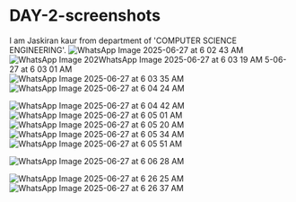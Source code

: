 # DAY-2-screenshots
I am Jaskiran kaur from department of 'COMPUTER SCIENCE ENGINEERING'. 
![WhatsApp Image 2025-06-27 at 6 02 43 AM](https://github.com/user-attachments/assets/c9a5c205-fb68-47cb-8ee0-1e4c2c5ef68b)
![WhatsApp Image 202![WhatsApp Image 2025-06-27 at 6 03 19 AM](https://github.com/user-attachments/assets/291cff6c-1592-4c80-baab-4ef107570250)
5-06-27 at 6 03 01 AM](https://github.com/user-attachments/assets/c285b36f-db5e-458e-b519-50ea3e9f442a)
![WhatsApp Image 2025-06-27 at 6 03 35 AM](https://github.com/user-attachments/assets/2184c77e-4089-4dba-a2c4-fd330df91e3a)
![WhatsApp Image 2025-06-27 at 6 04 24 AM](https://github.com/user-attachments/assets/36bb9201-c844-4fa6-abbd-16094448fe70)

![WhatsApp Image 2025-06-27 at 6 04 42 AM](https://github.com/user-attachments/assets/2a5483c7-336d-434e-a7a2-426b82c1dc22)
![WhatsApp Image 2025-06-27 at 6 05 01 AM](https://github.com/user-attachments/assets/6db8a84d-3ae9-4800-8828-6e08803e8674)
![WhatsApp Image 2025-06-27 at 6 05 20 AM](https://github.com/user-attachments/assets/0858c4f2-e3e2-40ff-bf85-44ad04044133)
![WhatsApp Image 2025-06-27 at 6 05 34 AM](https://github.com/user-attachments/assets/38bc0f34-37a4-4b56-868d-113a56c1a4f3)
![WhatsApp Image 2025-06-27 at 6 05 51 AM](https://github.com/user-attachments/assets/00e34b31-c89d-4d5e-b171-de1bdf256780)

![WhatsApp Image 2025-06-27 at 6 06 28 AM](https://github.com/user-attachments/assets/e8379adb-6da9-4dbb-882e-619021ec65c5)


![WhatsApp Image 2025-06-27 at 6 26 25 AM](https://github.com/user-attachments/assets/2f52f922-6695-4318-8ee1-9ea65ce56408)
![WhatsApp Image 2025-06-27 at 6 26 37 AM](https://github.com/user-attachments/assets/e6979b51-3745-4d72-9c68-632a0da0d789)
